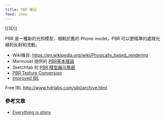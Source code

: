```yaml
---
title: PBR 筆記
feed: show
---
```


[[3D]]

PBR 是一種新的光照模型，相較於舊的 Phone model，PBR 可以更精準的處理光線的反射和流動。

- Wiki條目: https://en.wikipedia.org/wiki/Physically_based_rendering
- Marmoset 提供的 [PBR基本理論][1]
- Sketchfab 的 [PBR 模型展示藝廊][3]
- [PBR Texture Conversion][4]
- [Improved IBL][5]

Free IBL 
http://www.hdrlabs.com/sibl/archive.html

### 參考文章

- [Everything is shiny][2]

[1]: https://www.marmoset.co/posts/basic-theory-of-physically-based-rendering/
[2]: http://filmicworlds.com/blog/everything-is-shiny/
[3]: https://sketchfab.com/features/pbr
[4]: https://www.marmoset.co/posts/pbr-texture-conversion/
[5]: http://xlgames-inc.github.io/posts/improvedibl/
